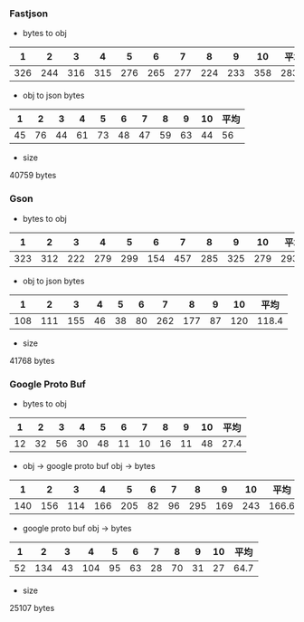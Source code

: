 ### Fastjson

* bytes to obj

|    1  |    2  |    3  |    4  |    5  |    6  |    7  |    8  |    9  |   10  | 平均 |
|-------|-------|-------|-------|-------|-------|-------|-------|-------|-------|------|
|  326  |  244  | 316   |   315 | 276   |  265  | 277   |  224  | 233   |   358 |283.4 |

* obj to json bytes

|    1  |    2  |    3  |    4  |    5  |    6  |    7  |    8  |    9  |   10  | 平均 |
|-------|-------|-------|-------|-------|-------|-------|-------|-------|-------|------|
|45     | 76    | 44    |    61 | 73    |  48   |  47   |   59  |   63  |    44 |    56|

* size

40759 bytes



### Gson

* bytes to obj

|    1  |    2  |    3  |    4  |    5  |    6  |    7  |    8  |    9  |   10  | 平均 |
|-------|-------|-------|-------|-------|-------|-------|-------|-------|-------|------|
|  323  |  312  | 222   |   279 | 299   |  154  | 457   |  285  | 325   |   279 | 293.5|

*  obj to json bytes

|    1  |    2  |    3  |    4  |    5  |    6  |    7  |    8  |    9  |   10  | 平均 |
|-------|-------|-------|-------|-------|-------|-------|-------|-------|-------|------|
|108    | 111   | 155   |    46 | 38    |  80   |  262  |  177  |   87  |   120 | 118.4|

* size

41768 bytes



### Google Proto Buf

* bytes to obj

|    1  |    2  |    3  |    4  |    5  |    6  |    7  |    8  |    9  |   10  | 平均 |
|-------|-------|-------|-------|-------|-------|-------|-------|-------|-------|------|
|  12   |  32   | 56    |   30  | 48    |  11   | 10    |  16   | 11    |   48  | 27.4 |

* obj -> google proto buf obj ->  bytes

|    1  |    2  |    3  |    4  |    5  |    6  |    7  |    8  |    9  |   10  | 平均 |
|-------|-------|-------|-------|-------|-------|-------|-------|-------|-------|------|
|140    | 156   | 114   |   166 | 205   |  82   |  96   |  295  |   169 |   243 | 166.6|

* google proto buf obj ->  bytes

|    1  |    2  |    3  |    4  |    5  |    6  |    7  |    8  |    9  |   10  | 平均  |
|-------|-------|-------|-------|-------|-------|-------|-------|-------|-------|------|
|52     | 134   | 43    |   104 | 95    |  63   |  28   |  70   |   31  |   27  | 64.7 |

* size

25107 bytes
